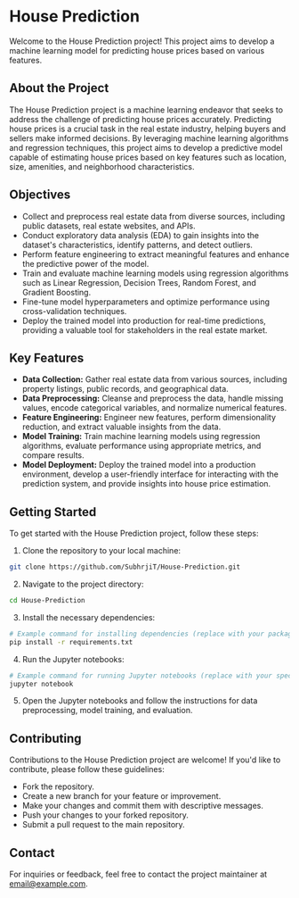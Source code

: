 

# House Prediction

Welcome to the House Prediction project! This project aims to develop a machine learning model for predicting house prices based on various features.

## About the Project

The House Prediction project is a machine learning endeavor that seeks to address the challenge of predicting house prices accurately. Predicting house prices is a crucial task in the real estate industry, helping buyers and sellers make informed decisions. By leveraging machine learning algorithms and regression techniques, this project aims to develop a predictive model capable of estimating house prices based on key features such as location, size, amenities, and neighborhood characteristics.

## Objectives

- Collect and preprocess real estate data from diverse sources, including public datasets, real estate websites, and APIs.
- Conduct exploratory data analysis (EDA) to gain insights into the dataset's characteristics, identify patterns, and detect outliers.
- Perform feature engineering to extract meaningful features and enhance the predictive power of the model.
- Train and evaluate machine learning models using regression algorithms such as Linear Regression, Decision Trees, Random Forest, and Gradient Boosting.
- Fine-tune model hyperparameters and optimize performance using cross-validation techniques.
- Deploy the trained model into production for real-time predictions, providing a valuable tool for stakeholders in the real estate market.

## Key Features

- **Data Collection:** Gather real estate data from various sources, including property listings, public records, and geographical data.
- **Data Preprocessing:** Cleanse and preprocess the data, handle missing values, encode categorical variables, and normalize numerical features.
- **Feature Engineering:** Engineer new features, perform dimensionality reduction, and extract valuable insights from the data.
- **Model Training:** Train machine learning models using regression algorithms, evaluate performance using appropriate metrics, and compare results.
- **Model Deployment:** Deploy the trained model into a production environment, develop a user-friendly interface for interacting with the prediction system, and provide insights into house price estimation.

## Getting Started

To get started with the House Prediction project, follow these steps:

1. Clone the repository to your local machine:

```bash
git clone https://github.com/SubhrjiT/House-Prediction.git
```

2. Navigate to the project directory:

```bash
cd House-Prediction
```

3. Install the necessary dependencies:

```bash
# Example command for installing dependencies (replace with your package manager or environment setup)
pip install -r requirements.txt
```

4. Run the Jupyter notebooks:

```bash
# Example command for running Jupyter notebooks (replace with your specific setup)
jupyter notebook
```

5. Open the Jupyter notebooks and follow the instructions for data preprocessing, model training, and evaluation.

## Contributing

Contributions to the House Prediction project are welcome! If you'd like to contribute, please follow these guidelines:

- Fork the repository.
- Create a new branch for your feature or improvement.
- Make your changes and commit them with descriptive messages.
- Push your changes to your forked repository.
- Submit a pull request to the main repository.


## Contact

For inquiries or feedback, feel free to contact the project maintainer at [email@example.com](mailto:email@example.com).
